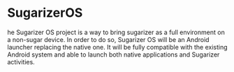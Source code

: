 # SugarizerOS
he Sugarizer OS project is a way to bring sugarizer as a full environment on a non-sugar device. In order to do so, Sugarizer OS will be an Android launcher replacing the native one. It will be fully compatible with the existing Android system and able to launch both native applications and Sugarizer activities.

